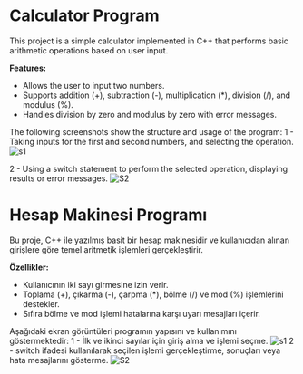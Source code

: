 # Calculator Program
This project is a simple calculator implemented in C++ that performs basic arithmetic operations based on user input.

**Features:**
- Allows the user to input two numbers.
- Supports addition (+), subtraction (-), multiplication (*), division (/), and modulus (%).
- Handles division by zero and modulus by zero with error messages.

The following screenshots show the structure and usage of the program:
1 - Taking inputs for the first and second numbers, and selecting the operation.
![s1](https://github.com/user-attachments/assets/13a0d6ff-6972-4d7f-bb4b-c6b1a0ecaa7c)

2 - Using a switch statement to perform the selected operation, displaying results or error messages.
![S2](https://github.com/user-attachments/assets/cdd9caf5-a53c-4171-b3dc-7866fe535e50)


# Hesap Makinesi Programı
Bu proje, C++ ile yazılmış basit bir hesap makinesidir ve kullanıcıdan alınan girişlere göre temel aritmetik işlemleri gerçekleştirir.

**Özellikler:**
- Kullanıcının iki sayı girmesine izin verir.
- Toplama (+), çıkarma (-), çarpma (*), bölme (/) ve mod (%) işlemlerini destekler.
- Sıfıra bölme ve mod işlemi hatalarına karşı uyarı mesajları içerir.

Aşağıdaki ekran görüntüleri programın yapısını ve kullanımını göstermektedir:
1 - İlk ve ikinci sayılar için giriş alma ve işlemi seçme.
![s1](https://github.com/user-attachments/assets/13a0d6ff-6972-4d7f-bb4b-c6b1a0ecaa7c)
2 - switch ifadesi kullanılarak seçilen işlemi gerçekleştirme, sonuçları veya hata mesajlarını gösterme.
![S2](https://github.com/user-attachments/assets/cdd9caf5-a53c-4171-b3dc-7866fe535e50)
